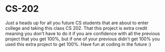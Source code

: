 # CS-202
Just a heads up for all you future CS students that are about to enter college and taking this class CS 202.
That this project is extra credit meaning you don't have to do it if you are confidence with all the previous project that you get 100%, but if one of your previous didn't get 100% you used this extra project to get 100%.
Have fun at coding in the future :)
